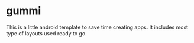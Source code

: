 # gummi
This is a little android template to save time creating apps. It includes most type of layouts used ready to go.
